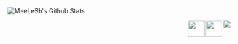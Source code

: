 <img align="left" alt="MeeLeSh's Github Stats" src="https://github-readme-stats.vercel.app/api?username=MeeLeSh&show_icons=true&hide_border=true" />
<br />

[<img align="right" src="https://user-images.githubusercontent.com/68658609/132947822-d5e51313-b664-46dc-a0f4-17c16a6da2d3.gif" />][github]
[<img align="right" width="37px" src="https://user-images.githubusercontent.com/68658609/132950075-b848d17c-6b93-4202-bdcb-c7b09b266e11.png" />][vk]
[<img align="right" width="37px" src="https://user-images.githubusercontent.com/68658609/132949840-5f10bcd3-f2ac-424a-8433-27e7fc044e5f.jpg" />][telegram]
<br />

[github]: https://github.com/MeeLeSh
[vk]: https://vk.com/meelesh
[telegram]: https://t.me/meelesh
